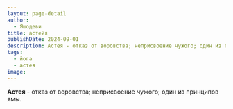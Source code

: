 ```yaml
---
layout: page-detail
author:
  - Яшодеви
title: астейя
publishDate: 2024-09-01
description: Астея - отказ от воровства; неприсвоение чужого; один из принципов ямы.
tags:
  - йога
  - астея
image:
---
```

**Астея** - отказ от воровства; неприсвоение чужого; один из принципов ямы.


